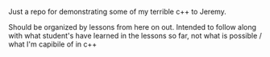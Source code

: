 Just a repo for demonstrating some of my terrible c++ to Jeremy.

Should be organized by lessons from here on out. Intended to follow along with what student's have learned in the lessons so far, not what is possible / what I'm capibile of in c++
